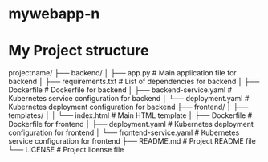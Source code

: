 # mywebapp-n

# My Project structure

projectname/
├── backend/
│   ├── app.py                    # Main application file for backend
│   ├── requirements.txt          # List of dependencies for backend
│   ├── Dockerfile                # Dockerfile for backend
│   ├── backend-service.yaml      # Kubernetes service configuration for backend
│   └── deployment.yaml           # Kubernetes deployment configuration for backend
├── frontend/
│   ├── templates/
│   │   └── index.html            # Main HTML template
│   ├── Dockerfile                # Dockerfile for frontend
│   ├── deployment.yaml           # Kubernetes deployment configuration for frontend
│   └── frontend-service.yaml     # Kubernetes service configuration for frontend
├── README.md                     # Project README file
└── LICENSE                       # Project license file
